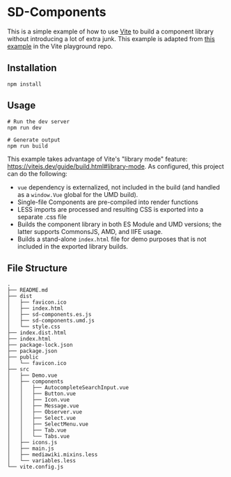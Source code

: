 # SD-Components

This is a simple example of how to use [Vite](https://vitejs.dev/) to build a
component library without introducing a lot of extra junk. This example is
adapted from [this example](https://github.com/vitejs/vite/tree/main/packages/playground/lib)
in the Vite playground repo.

## Installation
```
npm install
```

## Usage

```
# Run the dev server
npm run dev
```

```
# Generate output
npm run build
```

This example takes advantage of Vite's "library mode" feature:
https://vitejs.dev/guide/build.html#library-mode. As configured, this project
can do the following:

- `vue` dependency is externalized, not included in the build (and handled as a `window.Vue` global for the UMD build).
- Single-file Components are pre-compiled into render functions
- LESS imports are processed and resulting CSS is exported into a separate .css file
- Builds the component library in both ES Module and UMD versions; the latter supports CommonsJS, AMD, and IIFE usage.
- Builds a stand-alone `index.html` file for demo purposes that is not included in the exported library builds.


## File Structure

```
.
├── README.md
├── dist
│   ├── favicon.ico
│   ├── index.html
│   ├── sd-components.es.js
│   ├── sd-components.umd.js
│   └── style.css
├── index.dist.html
├── index.html
├── package-lock.json
├── package.json
├── public
│   └── favicon.ico
├── src
│   ├── Demo.vue
│   ├── components
│   │   ├── AutocompleteSearchInput.vue
│   │   ├── Button.vue
│   │   ├── Icon.vue
│   │   ├── Message.vue
│   │   ├── Observer.vue
│   │   ├── Select.vue
│   │   ├── SelectMenu.vue
│   │   ├── Tab.vue
│   │   └── Tabs.vue
│   ├── icons.js
│   ├── main.js
│   ├── mediawiki.mixins.less
│   └── variables.less
└── vite.config.js
```
